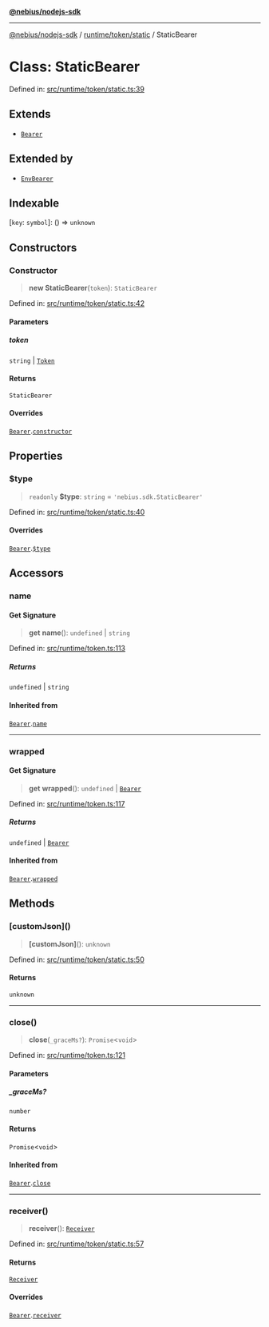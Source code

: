 [**@nebius/nodejs-sdk**](../../../../README.md)

***

[@nebius/nodejs-sdk](../../../../README.md) / [runtime/token/static](../README.md) / StaticBearer

# Class: StaticBearer

Defined in: [src/runtime/token/static.ts:39](https://github.com/nebius/nodejs-sdk/blob/a37d220b2851e3bf0d396cb03828d544f584df45/src/runtime/token/static.ts#L39)

## Extends

- [`Bearer`](../../classes/Bearer.md)

## Extended by

- [`EnvBearer`](EnvBearer.md)

## Indexable

\[`key`: `symbol`\]: () => `unknown`

## Constructors

### Constructor

> **new StaticBearer**(`token`): `StaticBearer`

Defined in: [src/runtime/token/static.ts:42](https://github.com/nebius/nodejs-sdk/blob/a37d220b2851e3bf0d396cb03828d544f584df45/src/runtime/token/static.ts#L42)

#### Parameters

##### token

`string` | [`Token`](../../classes/Token.md)

#### Returns

`StaticBearer`

#### Overrides

[`Bearer`](../../classes/Bearer.md).[`constructor`](../../classes/Bearer.md#constructor)

## Properties

### $type

> `readonly` **$type**: `string` = `'nebius.sdk.StaticBearer'`

Defined in: [src/runtime/token/static.ts:40](https://github.com/nebius/nodejs-sdk/blob/a37d220b2851e3bf0d396cb03828d544f584df45/src/runtime/token/static.ts#L40)

#### Overrides

[`Bearer`](../../classes/Bearer.md).[`$type`](../../classes/Bearer.md#type)

## Accessors

### name

#### Get Signature

> **get** **name**(): `undefined` \| `string`

Defined in: [src/runtime/token.ts:113](https://github.com/nebius/nodejs-sdk/blob/a37d220b2851e3bf0d396cb03828d544f584df45/src/runtime/token.ts#L113)

##### Returns

`undefined` \| `string`

#### Inherited from

[`Bearer`](../../classes/Bearer.md).[`name`](../../classes/Bearer.md#name)

***

### wrapped

#### Get Signature

> **get** **wrapped**(): `undefined` \| [`Bearer`](../../classes/Bearer.md)

Defined in: [src/runtime/token.ts:117](https://github.com/nebius/nodejs-sdk/blob/a37d220b2851e3bf0d396cb03828d544f584df45/src/runtime/token.ts#L117)

##### Returns

`undefined` \| [`Bearer`](../../classes/Bearer.md)

#### Inherited from

[`Bearer`](../../classes/Bearer.md).[`wrapped`](../../classes/Bearer.md#wrapped)

## Methods

### \[customJson\]()

> **\[customJson\]**(): `unknown`

Defined in: [src/runtime/token/static.ts:50](https://github.com/nebius/nodejs-sdk/blob/a37d220b2851e3bf0d396cb03828d544f584df45/src/runtime/token/static.ts#L50)

#### Returns

`unknown`

***

### close()

> **close**(`_graceMs?`): `Promise`\<`void`\>

Defined in: [src/runtime/token.ts:121](https://github.com/nebius/nodejs-sdk/blob/a37d220b2851e3bf0d396cb03828d544f584df45/src/runtime/token.ts#L121)

#### Parameters

##### \_graceMs?

`number`

#### Returns

`Promise`\<`void`\>

#### Inherited from

[`Bearer`](../../classes/Bearer.md).[`close`](../../classes/Bearer.md#close)

***

### receiver()

> **receiver**(): [`Receiver`](../../classes/Receiver.md)

Defined in: [src/runtime/token/static.ts:57](https://github.com/nebius/nodejs-sdk/blob/a37d220b2851e3bf0d396cb03828d544f584df45/src/runtime/token/static.ts#L57)

#### Returns

[`Receiver`](../../classes/Receiver.md)

#### Overrides

[`Bearer`](../../classes/Bearer.md).[`receiver`](../../classes/Bearer.md#receiver)
